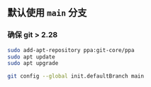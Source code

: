 ## 默认使用 `main` 分支

### 确保 git > 2.28

```bash
sudo add-apt-repository ppa:git-core/ppa
sudo apt update 
sudo apt upgrade

git config --global init.defaultBranch main

```